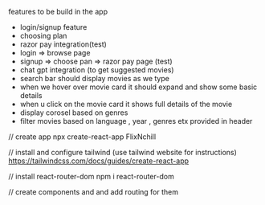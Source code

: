 features to be build in the app
  - login/signup feature
  - choosing plan 
  - razor pay integration(test)
  - login => browse page
  - signup => choose pan => razor pay page (test)
  - chat gpt integration (to get suggested movies)
  - search bar should display movies as we type
  - when we hover over movie card it should expand and show some basic details
  - when u click on the movie card it shows full details of the movie
  - display corosel based on genres
  - filter movies based on language , year , genres etx provided in header

// create app
npx create-react-app FlixNchill

// install and configure tailwind (use tailwind website for instructions)
https://tailwindcss.com/docs/guides/create-react-app

// install react-router-dom
npm i react-router-dom

// create components and and add routing for them
